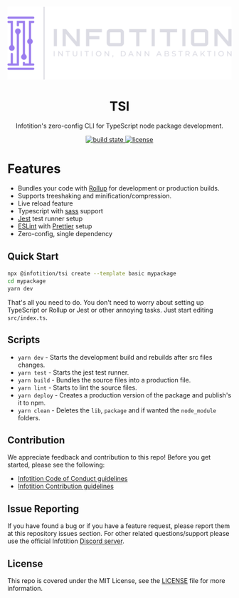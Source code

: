 <div align="center">
	<br />
	<p>
		<a href="http://infotition.de">
			<img src="https://raw.githubusercontent.com/Infotition/tsi/main/.github/assets/infotition_logo.png" width=600px alt="infotition logo" />
		</a>
	</p>
	<h1>TSI</h1>
	<p>Infotition's zero-config CLI for TypeScript node package development.</p>
  	<p>
    <a href="https://github.com/Infotition/tsi/actions/workflows/deploy.yml" title="build state">
			<img alt="build state" src="https://github.com/Infotition/tsi/actions/workflows/deploy.yml/badge.svg">
		</a>
		<a href="https://github.com/Infotition/tsi/blob/main/LICENSE" title="license">
			<img src="https://img.shields.io/github/license/Infotition/tsi" alt="license" />
		</a>
	</p>
</div>

# Features

- Bundles your code with [Rollup](https://github.com/rollup/rollup) for development or production builds.
- Supports treeshaking and minification/compression.
- Live reload feature
- Typescript with [sass](https://sass-lang.com/) support
- [Jest](https://jestjs.io/) test runner setup
- [ESLint](https://eslint.org/) with [Prettier](https://prettier.io/) setup 
- Zero-config, single dependency

## Quick Start
```bash
npx @infotition/tsi create --template basic mypackage
cd mypackage
yarn dev
```

That's all you need to do. You don't need to worry about setting up TypeScript or Rollup or Jest or other annoying tasks. Just start editing `src/index.ts`.

## Scripts

- `yarn dev`    - Starts the development build and rebuilds after src files changes. 
- `yarn test`   - Starts the jest test runner.
- `yarn build`  - Bundles the source files into a production file.
- `yarn lint`   - Starts to lint the source files.
- `yarn deploy` - Creates a production version of the package and publish's it to npm.
- `yarn clean`  - Deletes the `lib`, `package` and if wanted the `node_module` folders.

## Contribution

We appreciate feedback and contribution to this repo! Before you get started, please see the following:

- [Infotition Code of Conduct guidelines](./.github/CODE_OF_CONDUCT.md)
- [Infotition Contribution guidelines](./.github/CONTRIBUTING.md)

## Issue Reporting

If you have found a bug or if you have a feature request, please report them at this repository issues section. For other related questions/support please use the official Infotition [Discord server](https://discord.gg/NpxrDGYDwV).

## License

This repo is covered under the MIT License, see the [LICENSE](./LICENSE) file for more information.
